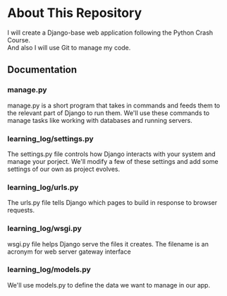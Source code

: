 # About This Repository

I will create a Django-base web application following the Python Crash Course.  
And also I will use Git to manage my code.

## Documentation

### manage.py

manage.py is a short program that takes in commands and feeds them to the relevant part of Django to run them.
We'll use these commands to manage tasks like working with databases and running servers.

### learning_log/settings.py

The settings.py file controls how Django interacts with your system and manage your porject.
We'll modify a few of these settings and add some settings of our own as project evolves.

### learning_log/urls.py

The urls.py file tells Django which pages to build in response to browser requests.

### learning_log/wsgi.py

wsgi.py file helps Django serve the files it creates. The filename is an acronym for web server gateway interface

### learning_log/models.py

We'll use models.py to define the data we want to manage in our app.

